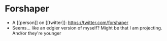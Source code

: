 # Forshaper
- A [[person]] on [[twitter]]: https://twitter.com/forshaper
- Seems... like an edgier version of myself? Might be that I am projecting. And/or they're younger

